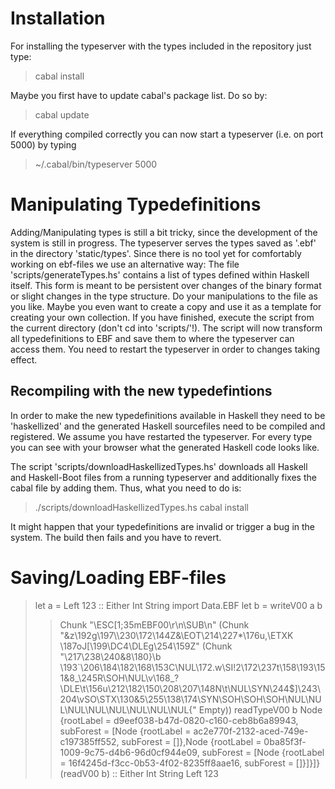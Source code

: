 # Installation

For installing the typeserver with the types included in the repository just type:

> cabal install

Maybe you first have to update cabal's package list. Do so by:

> cabal update

If everything compiled correctly you can now start a typeserver (i.e. on port 5000) by typing

> ~/.cabal/bin/typeserver 5000

# Manipulating Typedefinitions

Adding/Manipulating types is still a bit tricky, since the development of the system is still in progress.
The typeserver serves the types saved as '.ebf' in the directory 'static/types'. Since there is no tool yet for comfortably working on ebf-files we use an alternative way:
The file 'scripts/generateTypes.hs' contains a list of types defined within Haskell itself. This form is meant to be persistent over changes of the binary format or slight changes in the type structure.
Do your manipulations to the file as you like. Maybe you even want to create a copy and use it as a template for creating your own collection.
If you have finished, execute the script from the current directory (don't cd into 'scripts/'!). The script will now transform all typedefinitions to EBF and save them to where the typeserver can access them. You need to restart the typeserver in order to changes taking effect.

## Recompiling with the new typedefintions

In order to make the new typedefinitions available in Haskell they need to be 'haskellized' and the generated Haskell sourcefiles need to be compiled and registered.
We assume you have restarted the typeserver. For every type you can see with your browser what the generated Haskell code looks like.

The script 'scripts/downloadHaskellizedTypes.hs' downloads all Haskell and Haskell-Boot files from a running typeserver and additionally fixes the cabal file by adding them.
Thus, what you need to do is:

> ./scripts/downloadHaskellizedTypes.hs
> cabal install

It might happen that your typedefinitions are invalid or trigger a bug in the system. The build then fails and you have to revert.

# Saving/Loading EBF-files

> let a = Left 123 :: Either Int String
> import Data.EBF
> let b = writeV00 a
> b
> > Chunk "\ESC[1;35mEBF00\r\n\SUB\n" (Chunk "&z\192g\197\\\230\172\144Z&\EOT\214\227*\176u,\ETXK \187oJ[\199\DC4\DLEg\254\159Z" (Chunk "\217\238\240\&8\180}\b \193`\206\184\182\168\153C\NUL\172.w\SI!2\172\237t\158\193\151\&8_\245R\SOH\NUL\v\168_?\DLE\t\156u\212\182\150\208\207\148N\t\NUL\SYN\244$]\243\204\vSO\STX\130\&5\255\138\174\SYN\SOH\SOH\SOH\NUL\NUL\NUL\NUL\NUL\NUL\NUL\NUL{" Empty))
> readTypeV00 b
> > Node {rootLabel = d9eef038-b47d-0820-c160-ceb8b6a89943, subForest = [Node {rootLabel = ac2e770f-2132-aced-749e-c197385ff552, subForest = []},Node {rootLabel = 0ba85f3f-1009-9c75-d4b6-96d0cf944e09, subForest = [Node {rootLabel = 16f4245d-f3cc-0b53-4f02-8235ff8aae16, subForest = []}]}]}
> (readV00 b) :: Either Int String
> > Left 123
